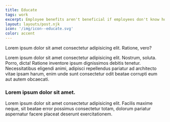 ```yaml
---
title: Educate
tags: work
excerpt: Employee benefits aren't beneficial if employees don't know how to use them. And honestly, who's considering themselves a healthcare expert these days? To ensure company healthcare dollars are being spent responsibility and employees are feeling the benefits of their... well... benefits, we need to leverage <strong>education</strong>.
layout: layouts/post.njk
icon: '/img/icon--educate.svg'
color: accent
---
```


Lorem ipsum dolor sit amet consectetur adipisicing elit. Ratione, vero?

Lorem ipsum dolor sit amet consectetur adipisicing elit. Nostrum, soluta. Porro, dicta! Ratione inventore ipsum
dignissimos debitis tenetur. Necessitatibus eligendi animi, adipisci repellendus pariatur ad architecto vitae ipsam
harum, enim unde sunt consectetur odit beatae corrupti eum aut autem obcaecati.

### Lorem ipsum dolor sit amet.

Lorem ipsum dolor sit amet consectetur adipisicing elit. Facilis maxime neque, sit beatae error possimus consectetur
totam, dolorum pariatur aspernatur facere placeat deserunt exercitationem.